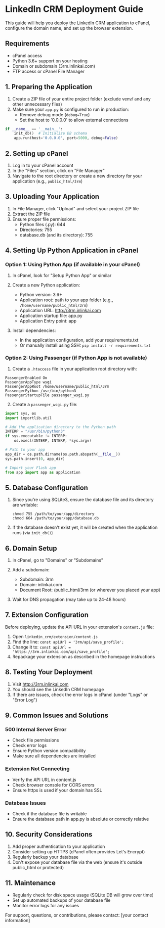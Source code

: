 # LinkedIn CRM Deployment Guide

This guide will help you deploy the LinkedIn CRM application to cPanel, configure the domain name, and set up the browser extension.

## Requirements

- cPanel access
- Python 3.6+ support on your hosting
- Domain or subdomain (3rm.inlinkai.com)
- FTP access or cPanel File Manager

## 1. Preparing the Application

1. Create a ZIP file of your entire project folder (exclude venv/ and any other unnecessary files)
2. Make sure your `app.py` is configured to run in production:
   - Remove debug mode (`debug=True`)
   - Set the host to '0.0.0.0' to allow external connections

```python
if __name__ == '__main__':
    init_db()  # Initialize DB schema
    app.run(host='0.0.0.0', port=5000, debug=False)
```

## 2. Setting up cPanel

1. Log in to your cPanel account
2. In the "Files" section, click on "File Manager"
3. Navigate to the root directory or create a new directory for your application (e.g., `public_html/3rm`)

## 3. Uploading Your Application

1. In File Manager, click "Upload" and select your project ZIP file
2. Extract the ZIP file
3. Ensure proper file permissions:
   - Python files (.py): 644
   - Directories: 755
   - database.db (and its directory): 755

## 4. Setting Up Python Application in cPanel

### Option 1: Using Python App (if available in your cPanel)

1. In cPanel, look for "Setup Python App" or similar
2. Create a new Python application:
   - Python version: 3.6+
   - Application root: path to your app folder (e.g., `/home/username/public_html/3rm`)
   - Application URL: http://3rm.inlinkai.com
   - Application startup file: app.py
   - Application Entry point: app

3. Install dependencies:
   - In the application configuration, add your requirements.txt
   - Or manually install using SSH: `pip install -r requirements.txt`

### Option 2: Using Passenger (if Python App is not available)

1. Create a `.htaccess` file in your application root directory with:

```
PassengerEnabled On
PassengerAppType wsgi
PassengerAppRoot /home/username/public_html/3rm
PassengerPython /usr/bin/python3
PassengerStartupFile passenger_wsgi.py
```

2. Create a `passenger_wsgi.py` file:

```python
import sys, os
import importlib.util

# Add the application directory to the Python path
INTERP = "/usr/bin/python3"
if sys.executable != INTERP:
    os.execl(INTERP, INTERP, *sys.argv)

# Path to your app
app_dir = os.path.dirname(os.path.abspath(__file__))
sys.path.insert(0, app_dir)

# Import your Flask app
from app import app as application
```

## 5. Database Configuration

1. Since you're using SQLite3, ensure the database file and its directory are writable:
   ```
   chmod 755 /path/to/your/app/directory
   chmod 664 /path/to/your/app/database.db
   ```

2. If the database doesn't exist yet, it will be created when the application runs (via `init_db()`)

## 6. Domain Setup

1. In cPanel, go to "Domains" or "Subdomains"
2. Add a subdomain:
   - Subdomain: 3rm
   - Domain: inlinkai.com
   - Document Root: /public_html/3rm (or wherever you placed your app)

3. Wait for DNS propagation (may take up to 24-48 hours)

## 7. Extension Configuration

Before deploying, update the API URL in your extension's `content.js` file:

1. Open `linkedin_crm/extension/content.js`
2. Find the line: `const apiUrl = '3rm/api/save_profile';`
3. Change it to: `const apiUrl = 'https://3rm.inlinkai.com/api/save_profile';`
4. Repackage your extension as described in the homepage instructions

## 8. Testing Your Deployment

1. Visit http://3rm.inlinkai.com
2. You should see the LinkedIn CRM homepage
3. If there are issues, check the error logs in cPanel (under "Logs" or "Error Log")

## 9. Common Issues and Solutions

### 500 Internal Server Error

- Check file permissions
- Check error logs
- Ensure Python version compatibility
- Make sure all dependencies are installed

### Extension Not Connecting

- Verify the API URL in content.js
- Check browser console for CORS errors
- Ensure https is used if your domain has SSL

### Database Issues

- Check if the database file is writable
- Ensure the database path in app.py is absolute or correctly relative

## 10. Security Considerations

1. Add proper authentication to your application
2. Consider setting up HTTPS (cPanel often provides Let's Encrypt)
3. Regularly backup your database
4. Don't expose your database file via the web (ensure it's outside public_html or protected)

## 11. Maintenance

- Regularly check for disk space usage (SQLite DB will grow over time)
- Set up automated backups of your database file
- Monitor error logs for any issues

For support, questions, or contributions, please contact: [your contact information] 